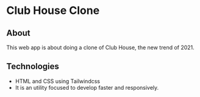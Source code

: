 # Club House Clone

## About
  This web app is about doing a clone of Club House, the new trend of 2021.

## Technologies

- HTML and CSS using Tailwindcss
- It is an utility focused to develop faster and responsively.

